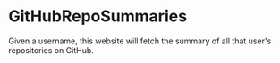 # GitHubRepoSummaries
Given a username, this website will fetch the summary of all that user's repositories on GitHub.
